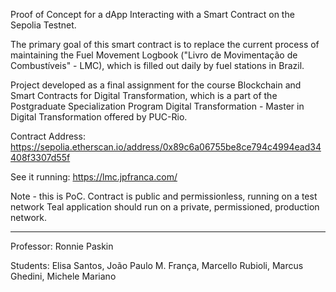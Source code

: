Proof of Concept for a dApp Interacting with a Smart Contract on the Sepolia Testnet.

The primary goal of this smart contract is to replace the current process of maintaining the Fuel Movement Logbook ("Livro de Movimentação de Combustíveis" - LMC), which is filled out daily by fuel stations in Brazil.

Project developed as a final assignment for the course Blockchain and Smart Contracts for Digital Transformation, which is a part of the Postgraduate Specialization Program Digital Transformation - Master in Digital Transformation offered by PUC-Rio.

Contract Address: 
https://sepolia.etherscan.io/address/0x89c6a06755be8ce794c4994ead34408f3307d55f

See it running:
https://lmc.jpfranca.com/

Note - this is PoC. Contract is public and permissionless, running on a test network Teal application should run on a private, permissioned, production network.

-------

Professor: Ronnie Paskin

Students: Elisa Santos, João Paulo M. França, Marcello Rubioli, Marcus Ghedini, Michele Mariano

